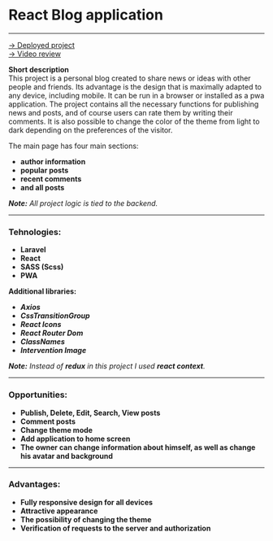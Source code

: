 # React Blog application
___

[-> Deployed project](http://deprog.zzz.com.ua/)  
[-> Video review](https://www.youtube.com/watch?v=4nQzi1nSuxI&t=33s&ab_channel=DeProg)

**Short description**  
This project is a personal blog created to share news or ideas with other people and friends. Its advantage is the design that is maximally adapted to any device, including mobile. It can be run in a browser or installed as a pwa application. The project contains all the necessary functions for publishing news and posts, and of course users can rate them by writing their comments. It is also possible to change the color of the theme from light to dark depending on the preferences of the visitor.


The main page has four main sections: 
+ **author information**
+ **popular posts**
+ **recent comments**
+ **and all posts**

***Note:*** *All project logic is tied to the backend.*

___

### Tehnologies:
+ **Laravel**
+ **React**
+ **SASS (Scss)**
+ **PWA**

**Additional libraries:**
+ ***Axios***
+ ***CssTransitionGroup***
+ ***React Icons***
+ ***React Router Dom***
+ ***ClassNames***
+ ***Intervention Image***

***Note:*** *Instead of **redux** in this project I used **react context**.*

___

### Opportunities:
+ **Publish, Delete, Edit, Search, View posts**
+ **Comment posts**
+ **Change theme mode**
+ **Add application to home screen**
+ **The owner can change information about himself, as well as change his avatar and background**

___

### Advantages:
+ **Fully responsive design for all devices**
+ **Attractive appearance**
+ **The possibility of changing the theme**
+ **Verification of requests to the server and authorization**




